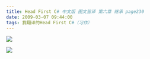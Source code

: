 ```yaml
---
title: Head First C# 中文版 图文皆译 第六章 继承 page230
date: 2009-03-07 09:44:00
tags: 我翻译的Head First C#（习作）
---
```

![](https://p-blog.csdn.net/images/p_blog_csdn_net/cuipengfei1/EntryImages/20090307/2009-03-07_09-41-26.jpg)

![](https://p-blog.csdn.net/images/p_blog_csdn_net/cuipengfei1/EntryImages/20090307/2009-03-07_09-41-42.jpg)



